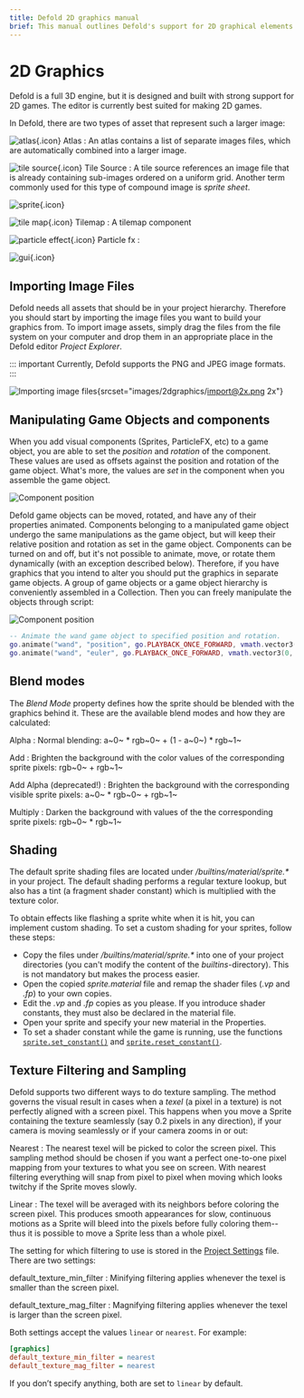 ```yaml
---
title: Defold 2D graphics manual
brief: This manual outlines Defold's support for 2D graphical elements.
---
```


# 2D Graphics

Defold is a full 3D engine, but it is designed and built with strong support for 2D games. The editor is currently best suited for making 2D games. 

In Defold, there are two types of asset that represent such a larger image:

![atlas](images/icons/atlas.png){.icon} Atlas
: An atlas contains a list of separate images files, which are automatically combined into a larger image.

![tile source](images/icons/tilesource.png){.icon} Tile Source
: A tile source references an image file that is already containing sub-images ordered on a uniform grid. Another term commonly used for this type of compound image is _sprite sheet_.



![sprite](images/icons/sprite.png){.icon}

![tile map](images/icons/tilemap.png){.icon} Tilemap
: A tilemap component

![particle effect](images/icons/particlefx.png){.icon} Particle fx
: 

![gui](images/icons/gui.png){.icon}


## Importing Image Files

Defold needs all assets that should be in your project hierarchy. Therefore you should start by importing the image files you want to build your graphics from. To import image assets, simply drag the files from the file system on your computer and drop them in an appropriate place in the Defold editor _Project Explorer_.

::: important
Currently, Defold supports the PNG and JPEG image formats.
:::

![Importing image files](images/2dgraphics/import.png){srcset="images/2dgraphics/import@2x.png 2x"}

## Manipulating Game Objects and components

When you add visual components (Sprites, ParticleFX, etc) to a game object, you are able to set the _position_ and _rotation_ of the component. These values are used as offsets against the position and rotation of the game object. What's more, the values are _set_ in the component when you assemble the game object.

![Component position](images/2dgraphics/2dgraphics_component_position.png)

Defold game objects can be moved, rotated, and have any of their properties animated. Components belonging to a manipulated game object undergo the same manipulations as the game object, but will keep their relative position and rotation as set in the game object. Components can be turned on and off, but it's not possible to animate, move, or rotate them dynamically (with an exception described below). Therefore, if you have graphics that you intend to alter you should put the graphics in separate game objects. A group of game objects or a game object hierarchy is conveniently assembled in a Collection. Then you can freely manipulate the objects through script:

![Component position](images/2dgraphics/2dgraphics_gameobject_position.png)

```lua
-- Animate the wand game object to specified position and rotation.
go.animate("wand", "position", go.PLAYBACK_ONCE_FORWARD, vmath.vector3(530, 79, -0.1), go.EASING_INOUTSINE, 0.5)
go.animate("wand", "euler", go.PLAYBACK_ONCE_FORWARD, vmath.vector3(0, 0, -70), go.EASING_INOUTSINE, 0.5)
```


## Blend modes

The *Blend Mode* property defines how the sprite should be blended with the graphics behind it. These are the available blend modes and how they are calculated:

Alpha
: Normal blending: a~0~ * rgb~0~ + (1 - a~0~) * rgb~1~

Add
: Brighten the background with the color values of the corresponding sprite pixels: rgb~0~ + rgb~1~

Add Alpha (deprecated!)
: Brighten the background with the corresponding visible sprite pixels: a~0~ * rgb~0~ + rgb~1~

Multiply
: Darken the background with values of the the corresponding sprite pixels: rgb~0~ * rgb~1~

## Shading

The default sprite shading files are located under */builtins/material/sprite.\** in your project. The default shading performs a regular texture lookup, but also has a tint (a fragment shader constant) which is multiplied with the texture color.

To obtain effects like flashing a sprite white when it is hit, you can implement custom shading. To set a custom shading for your sprites, follow these steps:

- Copy the files under */builtins/material/sprite.\** into one of your project directories (you can't modify the content of the *builtins*-directory). This is not mandatory but makes the process easier.
- Open the copied *sprite.material* file and remap the shader files (*.vp* and *.fp*) to your own copies.
- Edit the *.vp* and *.fp* copies as you please. If you introduce shader constants, they must also be declared in the material file.
- Open your sprite and specify your new material in the Properties.
- To set a shader constant while the game is running, use the functions [`sprite.set_constant()`](/ref/sprite#sprite.set_constant) and [`sprite.reset_constant()`](/ref/sprite#sprite.reset_constant).

## Texture Filtering and Sampling

Defold supports two different ways to do texture sampling. The method governs the visual result in cases when a _texel_ (a pixel in a texture) is not perfectly aligned with a screen pixel. This happens when you move a Sprite containing the texture seamlessly (say 0.2 pixels in any direction), if your camera is moving seamlessly or if your camera zooms in or out:

Nearest
: The nearest texel will be picked to color the screen pixel. This sampling method should be chosen if you want a perfect one-to-one pixel mapping from your textures to what you see on screen. With nearest filtering everything will snap from pixel to pixel when moving which looks twitchy if the Sprite moves slowly.


Linear
: The texel will be averaged with its neighbors before coloring the screen pixel. This produces smooth appearances for slow, continuous motions as a Sprite will bleed into the pixels before fully coloring them--thus it is possible to move a Sprite less than a whole pixel.


The setting for which filtering to use is stored in the [Project Settings](/manuals/project-settings) file. There are two settings:

default_texture_min_filter
: Minifying filtering applies whenever the texel is smaller than the screen pixel.

default_texture_mag_filter
: Magnifying filtering applies whenever the texel is larger than the screen pixel.

Both settings accept the values `linear` or `nearest`. For example:

```ini
[graphics]
default_texture_min_filter = nearest
default_texture_mag_filter = nearest
```

If you don’t specify anything, both are set to `linear` by default.
